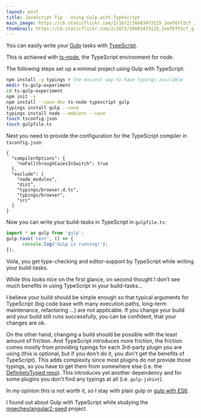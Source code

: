 ```yaml
---
layout: post
title: JavaScript Tip - Using Gulp with TypeScript   
main_image: https://c6.staticflickr.com/2/1672/26603473125_2eef6ff2cf_z.jpg
thumbnail: https://c6.staticflickr.com/2/1672/26603473125_2eef6ff2cf_q.jpg
---
```


You can easily write your [Gulp](http://gulpjs.com/) tasks with [TypeScript](https://www.typescriptlang.org/).

This is achieved with [ts-node](https://github.com/TypeStrong/ts-node), the TypeScript environment for node.

The following steps set up a minimal project using Gulp with TypeScript:

```bash
npm install -g typings # the easiest way to have typings available
mkdir ts-gulp-experiment
cd ts-gulp-experiment
npm init -y
npm install --save-dev ts-node typescript gulp
typings install gulp --save
typings install node --ambient --save
touch tsconfig.json
touch gulpfile.ts
```

Next you need to provide the configuration for the TypeScript compiler in `tsconfig.json`:

    {
      "compilerOptions": {
        "noFallthroughCasesInSwitch": true
      },
      "exclude": [
        "node_modules",
        "dist",
        "typings/browser.d.ts",
        "typings/browser",
        "src"
      ]
    }


Now you can write your build-tasks in TypeScript in `gulpfile.ts`:

```javascript
import * as gulp from 'gulp';
gulp.task('test', () => {
	  console.log('Gulp is running!');
});
```

Voila, you get type-checking and editor-support by TypeScript while writing your build-tasks.

While this looks nice on the first glance, on second thought I don't see much benefits in using TypeScript in your build-tasks...

I believe your build should be simple enough so that typical arguments for TypeScript (big code base with many execution paths, long-term maintenance, refactoring ...) are not applicable.
If you change your build and your build still runs successfully, you can be confident, that your changes are ok.

On the other hand, changing a build should be possible with the least amount of friction. And TypeScript introduces more friction, the friction comes mostly from providing typings for each 3rd-party plugin you are using (this is optional, but if you don't do it, you don't get the benefits of TypeScript). This adds complexity since most plugins do not provide those typings, so you have to get them from somewhere else (i.e. the [DefinitelyTyped repo](https://github.com/DefinitelyTyped/DefinitelyTyped)). This introduces yet another dependency and for some plugins you don't find any typings at all (i.e. `gulp-jshint`).

In my opinion this is not worth it, so I stay with plain gulp or [gulp with ES6](https://markgoodyear.com/2015/06/using-es6-with-gulp/).

I found out about Gulp with TypeScript while studying the [mgechev/angular2-seed](https://github.com/mgechev/angular2-seed) project.
